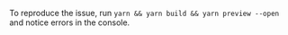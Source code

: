 To reproduce the issue, run `yarn && yarn build && yarn preview --open` and notice errors in the console.
